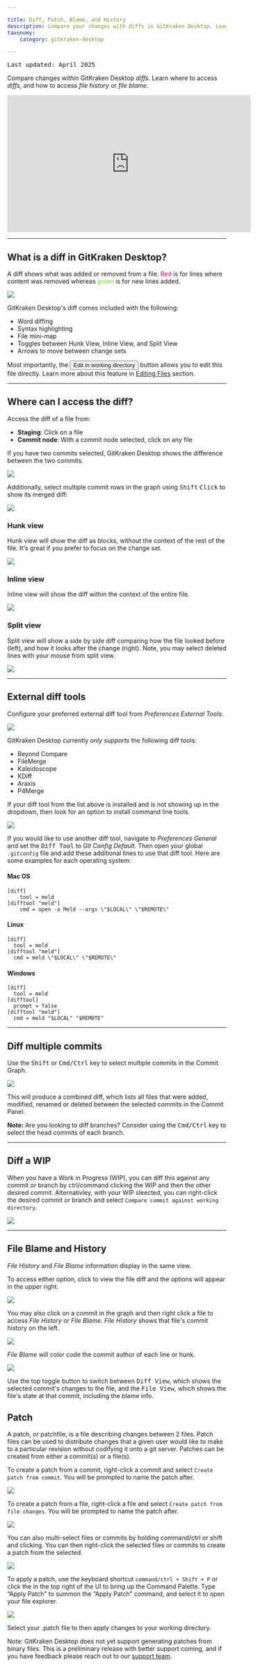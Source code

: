 ```yaml
---

title: Diff, Patch, Blame, and History 
description: Compare your changes with diffs in GitKraken Desktop. Learn about where to access diffs, file blame, and more.
taxonomy:
    category: gitkraken-desktop

---
```

<kbd>Last updated: April 2025</kbd>

Compare changes within GitKraken Desktop _diffs_. Learn where to access _diffs_, and how to access _file history_ or _file blame_.

<div class='embed-container embed-container--16-9'>
    <iframe width="560" height="315" src="https://www.youtube.com/embed/-0bn2H63axM?ecver=1" frameborder="0" allowfullscreen></iframe>
</div>



***

<a id="what-is-a-diff-in-gitkraken"></a>

## What is a diff in GitKraken Desktop?

A diff shows what was added or removed from a file. <span style='color: #d90171;'>Red</span> is for lines where content was removed whereas <span style='color: #7bd938;'>green</span> is for new lines added.

<img src='/wp-content/uploads/diff-full-screen-2025.png' class="help-center-img img-bordered" />

GitKraken Desktop's diff comes included with the following:

- Word diffing
- Syntax highlighting
- File mini-map
- Toggles between Hunk View, Inline View, and Split View
- Arrows to move between change sets

Most importantly, the <button class="button button--primary button--ui button--nolink"><span style="color:#141422;">Edit in working directory</span></button> button allows you to edit this file directly. Learn more about this feature in [Editing Files](/working-with-files/editing-files) section.

***
## Where can I access the diff?

Access the diff of a file from:

* **Staging**: Click on a file
* **Commit node**: With a commit node selected, click on any file

If you have two commits selected, GitKraken Desktop shows the difference between the two commits.

<img src='/wp-content/uploads/diff-2-commits-2025.png' class="help-center-img img-bordered">

Additionally, select multiple commit rows in the graph using <kbd>Shift</kbd> <kbd>Click</kbd> to show its merged diff:

<img src='/wp-content/uploads/combined-diff-2025.png' class="help-center-img img-bordered">

### Hunk view

Hunk view will show the diff as blocks, without the context of the rest of the file. It's great if you prefer to focus on the change set.

<img src='/wp-content/uploads/hunk-2025.png' class="help-center-img img-bordered" />

### Inline view

Inline view will show the diff within the context of the entire file. 

<img src='/wp-content/uploads/inline-annotated-2025.png' class="help-center-img img-bordered" />

### Split view

Split view will show a side by side diff comparing how the file looked before (left), and how it looks after the change (right). Note, you may select deleted lines with your mouse from split view. 

<img src='/wp-content/uploads/split-2025.png' class="help-center-img img-bordered" />

***

## External diff tools
Configure your preferred external diff tool from <em class='context-menu'>Preferences <i class='fa fa-caret-right'></i> External Tools</em>:

<img src="/wp-content/uploads/external-diff-2025.png" class="help-center-img img-bordered">

GitKraken Desktop currently _only supports_ the following diff tools:

- Beyond Compare
- FileMerge
- Kaleidoscope
- KDiff
- Araxis
- P4Merge

If your diff tool from the list above is installed and is not showing up in the dropdown, then look for an option to install command line tools.

<img src='/wp-content/uploads/beyond-compare.png' srcset='/wp-content/uploads/beyond-compare@2x.png 2x' class='img-bordered center' style="display: block; margin-left: auto; margin-right: auto;" />



If you would like to use another diff tool, navigate to <em class="context-menu">Preferences <i class="fa fa-caret-right"></i> General</em> and set the <kbd>Diff Tool</kbd> to _Git Config Default_. Then open your global `.gitconfig` file and add these additional lines to use that diff tool. Here are some examples for each operating system:

#### Mac OS
```
[diff]
    tool = meld
[difftool "meld"]
    cmd = open -a Meld --args \"$LOCAL\" \"$REMOTE\"
```

#### Linux
```
[diff]
  tool = meld
[difftool "meld"]
  cmd = meld \"$LOCAL\" \"$REMOTE\"
```

#### Windows
```
[diff]
  tool = meld
[difftool]
  prompt = false
[difftool "meld"]
  cmd = meld "$LOCAL" "$REMOTE"
```

***
## Diff multiple commits

Use the <kbd>Shift</kbd> or <kbd>Cmd/Ctrl</kbd> key to select multiple commits in the Commit Graph.

<img src="/wp-content/uploads/select-commits-2025.gif" class="help-center-img img-bordered">

This will produce a combined diff, which lists all files that were added, modified, renamed or deleted between the selected commits in the Commit Panel.

<div class='callout callout--basic'>
    <p><strong>Note:</strong> Are you looking to diff branches? Consider using the <kbd>Cmd/Ctrl</kbd> key to select the head commits of each branch.</p>
</div>

***

## Diff a WIP

When you have a Work in Progress (WIP), you can diff this against any commit or branch by ctrl/command clicking the WIP and then the other desired commit. Alternativley, with your WIP sleected, you can right-click the desired commit or branch and select `Compare commit against working directory`.

<img src='/wp-content/uploads/compare-WIP-2025.png' class="help-center-img img-bordered">

***

## File Blame and History

_File History_ and _File Blame_ information display in the same view.

To access either option, click to view the file diff and the options will appear in the upper right.

<img src='/wp-content/uploads/blame-history-2025.png' class="help-center-img img-bordered">

You may also click on a commit in the graph and then right click a file to access _File History_ or _File Blame_. _File History_ shows that file's commit history on the left.

<img src='/wp-content/uploads/file-history-commit-selected-2025.png' class="help-center-img img-bordered">

_File Blame_ will color code the commit author of each line or hunk.

<img src='/wp-content/uploads/blame-2025.png' class="help-center-img img-bordered">

Use the top toggle button to switch between <kbd>Diff View</kbd>, which shows the selected commit's changes to the file, and the <kbd>File View</kbd>, which shows the file's state at that commit, including the blame info.

## Patch

A patch, or patchfile, is a file describing changes between 2 files. Patch files can be used to distribute changes that a given user would like to make to a particular revision without codifying it onto a git server. Patches can be created from either a commit(s) or a file(s).

To create a patch from a commit, right-click a commit and select `Create patch from commit`. You will be prompted to name the patch after.

<img src='/wp-content/uploads/create-patch-2025.png' class="help-center-img img-bordered">

To create a patch from a file, right-click a file and select `Create patch from file changes`. You will be prompted to name the patch after.

<img src='/wp-content/uploads/patch-from-changes-2025.png' class="help-center-img img-bordered">

You can also multi-select files or commits by holding command/ctrl or shift and clicking. You can then right-click the selected files or commits to create a patch from the selected.

<img src='/wp-content/uploads/patch-from-many-files-2025.png' class="help-center-img img-bordered">

To apply a patch, use the keyboard shortcut `command/ctrl + Shift + P` or click the <i  class="fa fa-magic" style="transform: rotate(225deg)"></i> in the top right of the UI to bring up the Command Palette. Type “Apply Patch" to summon the “Apply Patch” command, and select it to open your file explorer. 

<img src='/wp-content/uploads/apply-patch-2025.png' class="help-center-img img-bordered">

Select your .patch file to then apply changes to your working directory. 


<div class='callout callout--basic'>
    <p>Note: GitKraken Desktop does not yet support generating patches from binary files. This is a preliminary release with better support coming, and if you have feedback please reach out to our <a href="https://www.gitkraken.com/git-client/contact-support?product=gitkraken&source=help_center">support team</a>. </p>
</div>
